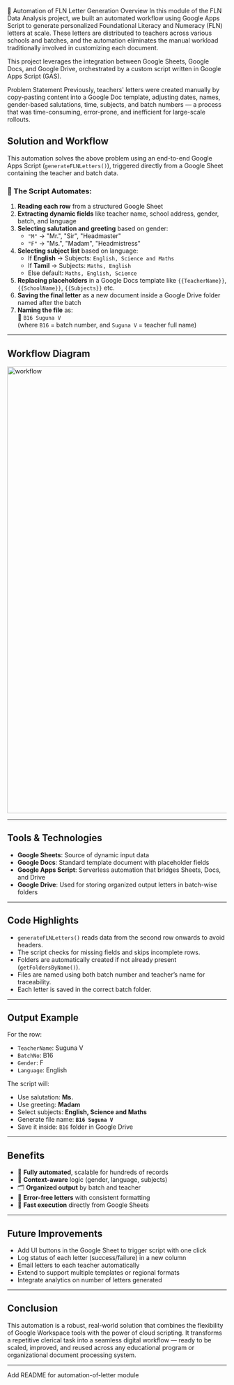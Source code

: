 📄 Automation of FLN Letter Generation
Overview
In this module of the FLN Data Analysis project, we built an automated workflow using Google Apps Script to generate personalized Foundational Literacy and Numeracy (FLN) letters at scale. These letters are distributed to teachers across various schools and batches, and the automation eliminates the manual workload traditionally involved in customizing each document.

This project leverages the integration between Google Sheets, Google Docs, and Google Drive, orchestrated by a custom script written in Google Apps Script (GAS).

Problem Statement
Previously, teachers' letters were created manually by copy-pasting content into a Google Doc template, adjusting dates, names, gender-based salutations, time, subjects, and batch numbers — a process that was time-consuming, error-prone, and inefficient for large-scale rollouts.

## Solution and Workflow

This automation solves the above problem using an end-to-end Google Apps Script (`generateFLNLetters()`), triggered directly from a Google Sheet containing the teacher and batch data.

### 🔁 The Script Automates:

1. **Reading each row** from a structured Google Sheet
2. **Extracting dynamic fields** like teacher name, school address, gender, batch, and language
3. **Selecting salutation and greeting** based on gender:
   - `"M"` → "Mr.", "Sir", "Headmaster"
   - `"F"` → "Ms.", "Madam", "Headmistress"
4. **Selecting subject list** based on language:
   - If **English** → Subjects: `English, Science and Maths`
   - If **Tamil** → Subjects: `Maths, English`
   - Else default: `Maths, English, Science`
5. **Replacing placeholders** in a Google Docs template like `{{TeacherName}}`, `{{SchoolName}}`, `{{Subjects}}` etc.
6. **Saving the final letter** as a new document inside a Google Drive folder named after the batch
7. **Naming the file** as:  
   📝 `B16 Suguna V`  
   (where `B16` = batch number, and `Suguna V` = teacher full name)

---

## Workflow Diagram

<img width="1536" height="1024" alt="workflow" src="https://github.com/user-attachments/assets/e8a20815-7887-47f5-b83a-5ec5023624ed" />


---

## Tools & Technologies

- **Google Sheets**: Source of dynamic input data
- **Google Docs**: Standard template document with placeholder fields
- **Google Apps Script**: Serverless automation that bridges Sheets, Docs, and Drive
- **Google Drive**: Used for storing organized output letters in batch-wise folders

---

## Code Highlights

- `generateFLNLetters()` reads data from the second row onwards to avoid headers.
- The script checks for missing fields and skips incomplete rows.
- Folders are automatically created if not already present (`getFoldersByName()`).
- Files are named using both batch number and teacher’s name for traceability.
- Each letter is saved in the correct batch folder.

---

## Output Example

For the row:
- `TeacherName`: Suguna V  
- `BatchNo`: B16  
- `Gender`: F  
- `Language`: English  

The script will:
- Use salutation: **Ms.**
- Use greeting: **Madam**
- Select subjects: **English, Science and Maths**
- Generate file name: **`B16 Suguna V`**
- Save it inside: `B16` folder in Google Drive

---

## Benefits

- 🔄 **Fully automated**, scalable for hundreds of records
- 🧠 **Context-aware** logic (gender, language, subjects)
- 🗂️ **Organized output** by batch and teacher
- 📑 **Error-free letters** with consistent formatting
- 🚀 **Fast execution** directly from Google Sheets

---

## Future Improvements

- Add UI buttons in the Google Sheet to trigger script with one click
- Log status of each letter (success/failure) in a new column
- Email letters to each teacher automatically
- Extend to support multiple templates or regional formats
- Integrate analytics on number of letters generated

---

## Conclusion

This automation is a robust, real-world solution that combines the flexibility of Google Workspace tools with the power of cloud scripting. It transforms a repetitive clerical task into a seamless digital workflow — ready to be scaled, improved, and reused across any educational program or organizational document processing system.

---

Add README for automation-of-letter module


